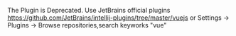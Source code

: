 The Plugin is Deprecated.
Use JetBrains official plugins https://github.com/JetBrains/intellij-plugins/tree/master/vuejs 
or Settings -> Plugins -> Browse repositories,search keyworks "vue"
